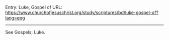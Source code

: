 Entry: Luke, Gospel of
URL: https://www.churchofjesuschrist.org/study/scriptures/bd/luke-gospel-of?lang=eng

---

See Gospels; Luke.
